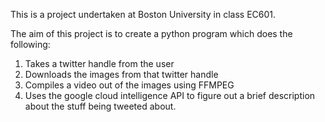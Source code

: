 This is a project undertaken at Boston University in class EC601. 

The aim of this project is to create a python program which does the following:
1. Takes a twitter handle from the user
2. Downloads the images from that twitter handle
3. Compiles a video out of the images using FFMPEG
4. Uses the google cloud intelligence API to figure out a brief description about the stuff being tweeted about.


